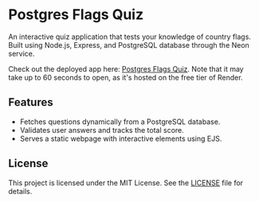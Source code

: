 # Postgres Flags Quiz

An interactive quiz application that tests your knowledge of country flags. Built using Node.js, Express, and PostgreSQL database through the Neon service.

Check out the deployed app here: [Postgres Flags Quiz](https://postgres-flags-quiz.onrender.com). Note that it may take up to 60 seconds to open, as it's hosted on the free tier of Render.

## Features

- Fetches questions dynamically from a PostgreSQL database.
- Validates user answers and tracks the total score.
- Serves a static webpage with interactive elements using EJS.

## License

This project is licensed under the MIT License. See the [LICENSE](LICENSE) file for details.
